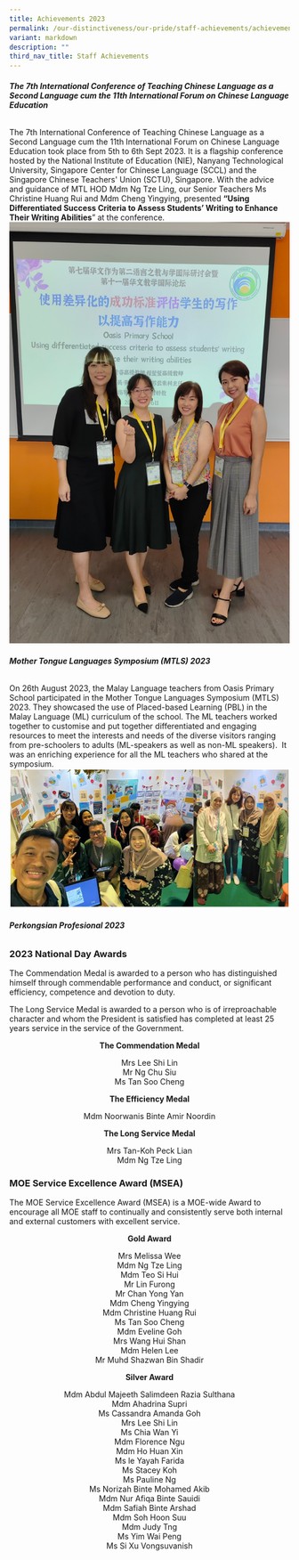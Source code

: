 ```yaml
---
title: Achievements 2023
permalink: /our-distinctiveness/our-pride/staff-achievements/achievements-2023/
variant: markdown
description: ""
third_nav_title: Staff Achievements
---
```

###### **The 7th&nbsp;International Conference of Teaching Chinese Language as a Second Language cum the 11th&nbsp;International Forum on Chinese Language Education**

The 7th International Conference of Teaching Chinese Language as a Second Language cum the 11th International Forum on Chinese Language Education took place from 5th&nbsp;to 6th&nbsp;Sept 2023. It is a flagship conference hosted by the National Institute of Education (NIE), Nanyang Technological University, Singapore Center for Chinese Language (SCCL) and the Singapore Chinese Teachers' Union (SCTU), Singapore. With the advice and guidance of MTL HOD Mdm Ng Tze Ling, our Senior Teachers Ms Christine Huang Rui and Mdm Cheng Yingying, presented&nbsp;**“Using Differentiated Success Criteria to Assess Students’ Writing to Enhance Their Writing Abilities**” at the conference.
![](/images/Staff%20Achievements%202023/Photo_1.jpg)

###### **Mother Tongue Languages Symposium (MTLS) 2023**
On 26th August 2023, the Malay Language teachers from Oasis Primary School participated in the Mother Tongue Languages Symposium (MTLS) 2023. They showcased the use of Placed-based Learning (PBL) in the Malay Language (ML) curriculum of the school. The ML teachers worked together to customise and put together differentiated and engaging resources to meet the interests and needs of the diverse visitors ranging from pre-schoolers to adults (ML-speakers as well as non-ML speakers).&nbsp;&nbsp;It was an enriching experience for all the ML teachers who shared at the symposium.
![](/images/Staff%20Achievements%202023/Photo_2AB.jpg)

###### **Perkongsian Profesional 2023**







### **2023 National Day Awards**

The Commendation Medal is awarded to a person who has distinguished himself through commendable performance and conduct, or significant efficiency, competence and devotion to duty.

The Long Service Medal is awarded to a person who is of irreproachable character and whom the President is satisfied has completed at least 25 years service in the service of the Government.

<b><center>The Commendation Medal</center></b>
<center>Mrs Lee Shi Lin </center>
<center>Mr Ng Chu Siu </center>
<center>Ms Tan Soo Cheng </center>

<b><center>The Efficiency Medal</center></b>
<center>Mdm Noorwanis Binte Amir Noordin </center>

<b><center>The Long Service Medal</center></b>
<center>Mrs Tan-Koh Peck Lian </center>
<center>Mdm Ng Tze Ling </center>

### **MOE Service Excellence Award (MSEA)**

The MOE Service Excellence Award (MSEA) is a MOE-wide Award to encourage all MOE staff to continually and consistently serve both internal and external customers with excellent service.

<b><center>Gold Award </center></b>
<p></p><center>Mrs Melissa Wee <br>
Mdm Ng Tze Ling <br>
Mdm Teo Si Hui <br>
Mr Lin Furong <br>
Mr Chan Yong Yan <br>
Mdm Cheng Yingying <br>
Mdm Christine Huang Rui <br>
Ms Tan Soo Cheng <br>
Mdm Eveline Goh <br>
Mrs Wang Hui Shan <br>
Mdm Helen Lee <br>
Mr Muhd Shazwan Bin Shadir</center><p></p>

<b><center>Silver Award </center></b>
<p></p><center>Mdm Abdul Majeeth Salimdeen Razia Sulthana <br>
Mdm Ahadrina Supri <br>
Ms Cassandra Amanda Goh <br>
Mrs Lee Shi Lin <br>
Ms Chia Wan Yi <br>
Mdm Florence Ngu <br>
Mdm Ho Huan Xin <br>
Ms le Yayah Farida <br>
Ms Stacey Koh <br>
Ms Pauline Ng <br>
Ms Norizah Binte Mohamed Akib <br>
Mdm Nur Afiqa Binte Sauidi <br>
Mdm Safiah Binte Arshad <br>
Mdm Soh Hoon Suu <br>
Mdm Judy Tng <br>
Ms Yim Wai Peng <br>
Ms Si Xu Vongsuvanish</center><p></p>